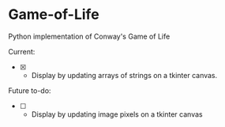 
# Game-of-Life
Python implementation of Conway's Game of Life

Current:

* [x] - Display by updating arrays of strings on a tkinter canvas.

Future to-do:

* [ ] - Display by updating image pixels on a tkinter canvas
